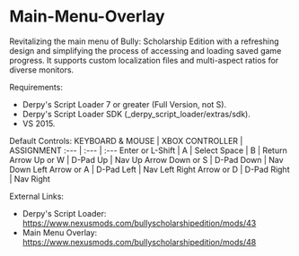 # Main-Menu-Overlay
Revitalizing the main menu of Bully: Scholarship Edition with a refreshing design and simplifying the process of accessing and loading saved game progress. It supports custom localization files and multi-aspect ratios for diverse monitors.


Requirements:
- Derpy's Script Loader 7 or greater (Full Version, not S).
- Derpy's Script Loader SDK (_derpy_script_loader/extras/sdk).
- VS 2015.


Default Controls:
KEYBOARD & MOUSE | XBOX CONTROLLER | ASSIGNMENT
:--- | :--- | :---
Enter or L-Shift	| A | Select
Space | B | Return
Arrow Up or W | D-Pad Up | Nav Up
Arrow Down or S | D-Pad Down | Nav Down
Left Arrow or A | D-Pad Left | Nav Left
Right Arrow or D | D-Pad Right | Nav Right


External Links:
- Derpy's Script Loader: https://www.nexusmods.com/bullyscholarshipedition/mods/43
- Main Menu Overlay: https://www.nexusmods.com/bullyscholarshipedition/mods/48
